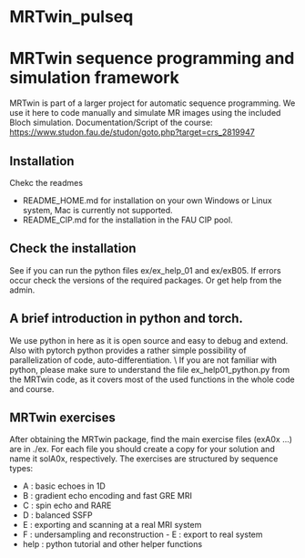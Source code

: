 # MRTwin_pulseq

# MRTwin sequence programming and simulation framework #
MRTwin is part of a larger project for automatic sequence programming. We use it here to code manually and simulate MR images using the included Bloch simulation. 
Documentation/Script of the course: https://www.studon.fau.de/studon/goto.php?target=crs_2819947 

## Installation
Chekc the readmes
- README_HOME.md for installation on your own Windows or Linux system, Mac is currently not supported.
- README_CIP.md for the installation in the FAU CIP pool.

## Check the installation
See if you can run the python files ex/ex_help_01 and ex/exB05.
If errors occur check the versions of the required packages. Or get help from the admin.

## A brief introduction in python and torch. ##
We use python in here as it is open source and easy to debug and extend. Also with pytorch python provides a rather simple possibility of parallelization of code, auto-differentiation. \\
If you are not familiar with python, please make sure to understand the file ex_help01_python.py from the MRTwin code, as it covers most of the used functions in the whole code and course.

## MRTwin exercises ##
After obtaining the MRTwin package, find the main exercise files (exA0x ...) are in ./ex. For each file you should create a copy for your solution and name it solA0x, respectively.
The exercises are structured by sequence types:

 -  A : basic echoes in 1D
 -  B : gradient echo encoding and fast GRE MRI
 -  C : spin echo and RARE
 -  D : balanced SSFP
 -  E : exporting and scanning at a real MRI system
 -  F : undersampling and reconstruction -  E : export to real system
 -  help : python tutorial and other helper functions

